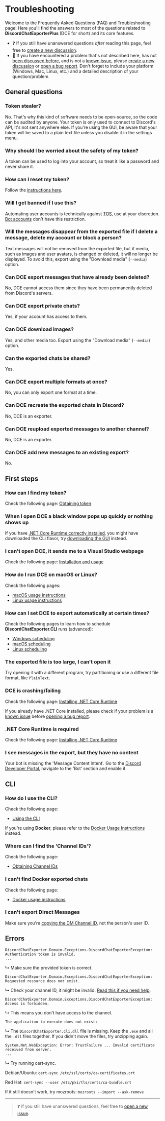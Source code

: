 # Troubleshooting

Welcome to the Frequently Asked Questions (FAQ) and Troubleshooting page!
Here you'll find the answers to most of the questions related to **DiscordChatExporterPlus** (DCE for short) and its core features.

- ❓ If you still have unanswered questions _after_ reading this page, feel free to [create a new discussion](https://github.com/nulldg/DiscordChatExporterPlus/discussions/new).
- 🐞 If you have encountered a problem that's not described here, has not [been discussed before](https://github.com/nulldg/DiscordChatExporterPlus/discussions), and is not a [known issue](https://github.com/nulldg/DiscordChatExporterPlus/issues?q=is%3Aissue), please [create a new discussion](https://github.com/nulldg/DiscordChatExporterPlus/discussions/new) or [open a bug report](https://github.com/nulldg/DiscordChatExporterPlus/issues/new). Don't forget to include your platform (Windows, Mac, Linux, etc.) and a detailed description of your question/problem.

## General questions

### Token stealer?

No. That's why this kind of software needs to be open-source, so the code can be audited by anyone.
Your token is only used to connect to Discord's API, it's not sent anywhere else.
If you're using the GUI, be aware that your token will be saved to a plain text file unless you disable it in the settings menu.

### Why should I be worried about the safety of my token?

A token can be used to log into your account, so treat it like a password and never share it.

### How can I reset my token?

Follow the [instructions here](https://github.com/nulldg/DiscordChatExporterPlus/blob/master/.docs/Token-and-IDs.md).

### Will I get banned if I use this?

Automating user accounts is technically against [TOS](https://discord.com/terms), use at your discretion. [Bot accounts](https://discord.com/developers/docs/topics/oauth2#bots) don't have this restriction.

### Will the messages disappear from the exported file if I delete a message, delete my account or block a person?

Text messages will not be removed from the exported file, but if media, such as images and user avatars, is changed or deleted, it will no longer be displayed. To avoid this, export using the "Download media" (`--media`) option.

### Can DCE export messages that have already been deleted?

No, DCE cannot access them since they have been permanently deleted from Discord's servers.

### Can DCE export private chats?

Yes, if your account has access to them.

### Can DCE download images?

Yes, and other media too. Export using the "Download media" (`--media`) option.

### Can the exported chats be shared?

Yes.

### Can DCE export multiple formats at once?

No, you can only export one format at a time.

### Can DCE recreate the exported chats in Discord?

No, DCE is an exporter.

### Can DCE reupload exported messages to another channel?

No, DCE is an exporter.

### Can DCE add new messages to an existing export?

No.

## First steps

### How can I find my token?

Check the following page: [Obtaining token](https://github.com/nulldg/DiscordChatExporterPlus/blob/master/.docs/Token-and-IDs.md)

### When I open DCE a black window pops up quickly or nothing shows up

If you have [.NET Core Runtime correctly installed](https://github.com/nulldg/DiscordChatExporterPlus/blob/master/.docs/Dotnet.md), you might have downloaded the CLi flavor, try [downloading the GUI](https://github.com/nulldg/DiscordChatExporterPlus/blob/master/.docs/Getting-started.md#gui-or-cli) instead.

### I can't open DCE, it sends me to a Visual Studio webpage

Check the following page:
[Installation and usage](https://github.com/nulldg/DiscordChatExporterPlus/blob/master/.docs/Readme.md#installation--usage)

### How do I run DCE on macOS or Linux?

Check the following pages:

- [macOS usage instructions](https://github.com/nulldg/DiscordChatExporterPlus/blob/master/.docs/MacOS.md)
- [Linux usage instructions](https://github.com/nulldg/DiscordChatExporterPlus/blob/master/.docs/Linux.md)

### How can I set DCE to export automatically at certain times?

Check the following pages to learn how to schedule **DiscordChatExporter.CLI** runs (advanced):

- [Windows scheduling](https://github.com/nulldg/DiscordChatExporterPlus/blob/master/.docs/scheduling-windows.md)
- [macOS scheduling](https://github.com/nulldg/DiscordChatExporterPlus/blob/master/.docs/scheduling-MacOS.md)
- [Linux scheduling](https://github.com/nulldg/DiscordChatExporterPlus/blob/master/.docs/scheduling-Linux.md)

### The exported file is too large, I can't open it

Try opening it with a different program, try partitioning or use a different file format, like `PlainText`.

### DCE is crashing/failing

Check the following page: [Installing .NET Core Runtime](https://github.com/nulldg/DiscordChatExporterPlus/blob/master/.docs/Dotnet.md)

If you already have .NET Core installed, please check if your problem is a [known issue](https://github.com/nulldg/DiscordChatExporterPlus/issues?q=is%3Aissue) before [opening a bug report](https://github.com/nulldg/DiscordChatExporterPlus/issues/new).

### .NET Core Runtime is required

Check the following page: [Installing .NET Core Runtime](https://github.com/nulldg/DiscordChatExporterPlus/blob/master/.docs/Dotnet.md)

### I see messages in the export, but they have no content

Your bot is missing the 'Message Content Intent'. Go to the [Discord Developer Portal](https://discord.com/developers/applications), navigate to the 'Bot' section and enable it.

## CLI

### How do I use the CLI?

Check the following page:

- [Using the CLI](https://github.com/nulldg/DiscordChatExporterPlus/blob/master/.docs/Getting-started.md#using-the-cli)

If you're using **Docker**, please refer to the [Docker Usage Instructions](https://github.com/nulldg/DiscordChatExporterPlus/blob/master/.docs/Docker.md) instead.

### Where can I find the 'Channel IDs'?

Check the following page:

- [Obtaining Channel IDs](https://github.com/nulldg/DiscordChatExporterPlus/blob/master/.docs/Token-and-IDs.md)

### I can't find Docker exported chats

Check the following page:

- [Docker usage instructions](https://github.com/nulldg/DiscordChatExporterPlus/blob/master/.docs/docker)

### I can't export Direct Messages

Make sure you're [copying the DM Channel ID](https://github.com/nulldg/DiscordChatExporterPlus/blob/master/.docs/Token-and-IDs.md#how-to-get-a-direct-message-channel-id), not the person's user ID.

## Errors

```console
DiscordChatExporter.Domain.Exceptions.DiscordChatExporterException: Authentication token is invalid.
...
```

↳ Make sure the provided token is correct.

```console
DiscordChatExporter.Domain.Exceptions.DiscordChatExporterException: Requested resource does not exist.
```

↳ Check your channel ID, it might be invalid. [Read this if you need help](https://github.com/nulldg/DiscordChatExporterPlus/blob/master/.docs/Token-and-IDs.md).

```console
DiscordChatExporter.Domain.Exceptions.DiscordChatExporterException: Access is forbidden.
```

↳ This means you don't have access to the channel.

```console
The application to execute does not exist:
```

↳ The `DiscordChatExporter.Cli.dll` file is missing. Keep the `.exe` and all the `.dll` files together. If you didn't move the files, try unzipping again.

```console
System.Net.WebException: Error: TrustFailure ... Invalid certificate received from server.
...
```

↳ Try running cert-sync.

Debian/Ubuntu: `cert-sync /etc/ssl/certs/ca-certificates.crt`

Red Hat: `cert-sync --user /etc/pki/tls/certs/ca-bundle.crt`

If it still doesn't work, try mozroots: `mozroots --import --ask-remove`

---

> ❓ If you still have unanswered questions, feel free to [open a new issue](https://github.com/nulldg/DiscordChatExporterPlus/issues/new).
